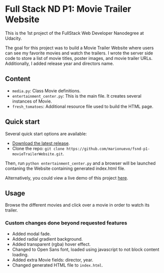 # Full Stack ND P1: Movie Trailer Website

This is the 1st project of the FullStack Web Developer Nanodegree at Udacity.

The goal for this project was to build a Movie Trailer Website where users can see my favorite movies and watch the trailers. I wrote the server side code to store a list of movie titles, poster images, and movie trailer URLs. Additionally, I added release year and directors name.

## Content

- `media.py`: Class Movie definitions.
- `entertainment_center.py`: This is the main file. It creates several instances of Movie.
- `fresh_tomatoes`: Additional resource file used to build the HTML page.

## Quick start

Several quick start options are available:

- [Download the latest release](https://github.com/marionuevo/fsnd-p1-movieTrailerWebsite/archive/master.zip).
- Clone the repo: `git clone https://github.com/marionuevo/fsnd-p1-movieTrailerWebsite.git`.

Then, run `python entertainment_center.py` and a browser will be launched contaning the Website containing generated index.html file.

Alternatively, you could view a live demo of this project [here]().

## Usage

Browse the different movies and click over a movie in order to watch its trailer.

### Custom changes done beyond requested features

- Added modal fade.
- Added radial gradient background.
- Added transparent (rgba) hover effect.
- Changed to Open Sans font, loaded using javascript to not block content loading.
- Added extra Movie fields: director, year.
- Changed generated HTML file to `index.html`.